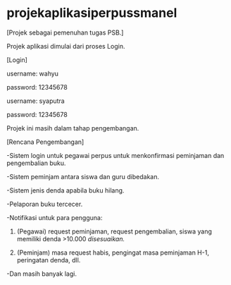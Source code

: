 # projekaplikasiperpussmanel
[Projek sebagai pemenuhan tugas PSB.]

Projek aplikasi dimulai dari proses Login.

[Login]

username: wahyu

password: 12345678


username: syaputra

password: 12345678

Projek ini masih dalam tahap pengembangan.

[Rencana Pengembangan]

-Sistem login untuk pegawai perpus untuk menkonfirmasi peminjaman dan pengembalian buku.

-Sistem peminjam antara siswa dan guru dibedakan.

-Sistem jenis denda apabila buku hilang.

-Pelaporan buku tercecer.

-Notifikasi untuk para pengguna:
1) (Pegawai) request peminjaman, request pengembalian, siswa yang memiliki denda >10.000 *disesuaikan.*

2) (Peminjam) masa request habis, pengingat masa peminjaman H-1, peringatan denda, dll.
                                
-Dan masih banyak lagi.
                                
